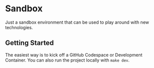 # Sandbox

Just a sandbox environment that can be used to play around with new technologies.

## Getting Started

The easiest way is to kick off a GitHub Codespace or Development Container. You can also run the project locally with `make dev`.
